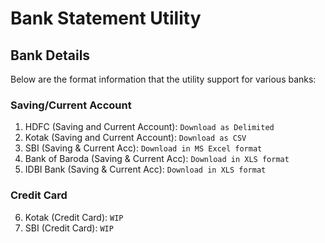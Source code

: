 # Bank Statement Utility

## Bank Details
Below are the format information that the utility support for various banks:
### Saving/Current Account
1. HDFC (Saving and Current Account): `Download as Delimited`
2. Kotak (Saving and Current Account): `Download as CSV`
3. SBI (Saving & Current Acc): `Download in MS Excel format`
4. Bank of Baroda (Saving & Current Acc): `Download in XLS format`
5. IDBI Bank (Saving & Current Acc): `Download in XLS format`

### Credit Card
6. Kotak (Credit Card): `WIP`
7. SBI (Credit Card): `WIP`